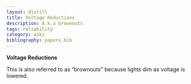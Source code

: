 ```yaml
---
layout: distill
title: Voltage Reductions
description: A.k.a brownouts
tags: reliability
category: wiki
bibliography: papers.bib
---
```


**Voltage Reductions** <d-cite key="nerc2013terminology"></d-cite>

This is also referred to as “brownouts” because lights dim as voltage is lowered.

<br>
